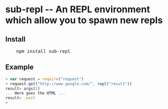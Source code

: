 # sub-repl -- An REPL environment which allow you to spawn new repls

## Install

<pre>
	npm install sub-repl
</pre>

## Example

```javascript
> var request = require("request")
> request.get("http://www.google.com/", repl("result"))
result> args[1]
... Here goes the HTML ...
result> .exit
>
```

